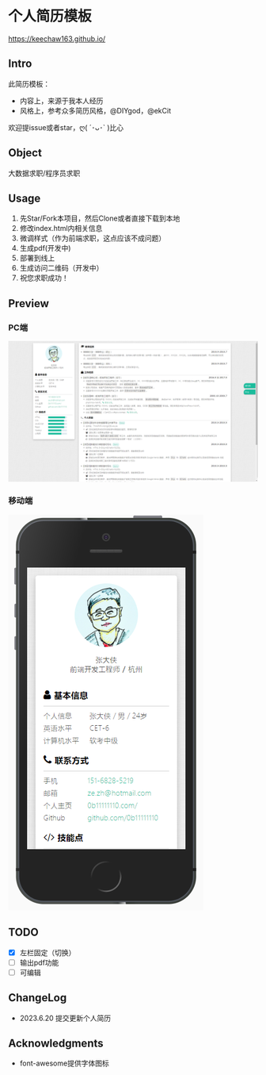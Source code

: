 # 个人简历模板

https://keechaw163.github.io/

## Intro

此简历模板：

- 内容上，来源于我本人经历
- 风格上，参考众多简历风格，@DIYgod，@ekCit

欢迎提issue或者star，ღ( ´･ᴗ･` )比心

## Object

大数据求职/程序员求职

## Usage

1. 先Star/Fork本项目，然后Clone或者直接下载到本地
2. 修改index.html内相关信息
3. 微调样式（作为前端求职，这点应该不成问题）
4. 生成pdf(开发中)
5. 部署到线上
6. 生成访问二维码（开发中）
7. 祝您求职成功！

## Preview

### PC端
![](assets/images/pc.png)

### 移动端
![](assets/images/ip.png)

## TODO
- [x] 左栏固定（切换）
- [ ] 输出pdf功能
- [ ] 可编辑

## ChangeLog
- 2023.6.20 提交更新个人简历

## Acknowledgments
- font-awesome提供字体图标


